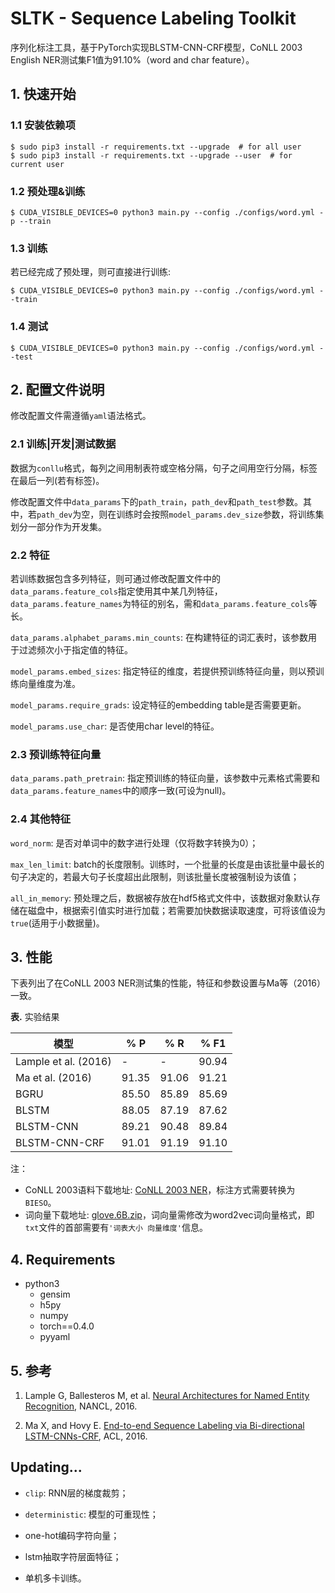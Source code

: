 # SLTK - Sequence Labeling Toolkit

序列化标注工具，基于PyTorch实现BLSTM-CNN-CRF模型，CoNLL 2003 English NER测试集F1值为91.10%（word and char feature）。

## 1. 快速开始

### 1.1 安装依赖项

    $ sudo pip3 install -r requirements.txt --upgrade  # for all user
    $ sudo pip3 install -r requirements.txt --upgrade --user  # for current user

### 1.2 预处理&训练

    $ CUDA_VISIBLE_DEVICES=0 python3 main.py --config ./configs/word.yml -p --train

### 1.3 训练

若已经完成了预处理，则可直接进行训练:

    $ CUDA_VISIBLE_DEVICES=0 python3 main.py --config ./configs/word.yml --train

### 1.4 测试

    $ CUDA_VISIBLE_DEVICES=0 python3 main.py --config ./configs/word.yml --test


## 2. 配置文件说明

修改配置文件需遵循`yaml`语法格式。

### 2.1 训练|开发|测试数据

数据为`conllu`格式，每列之间用制表符或空格分隔，句子之间用空行分隔，标签在最后一列(若有标签)。

修改配置文件中`data_params`下的`path_train`，`path_dev`和`path_test`参数。其中，若`path_dev`为空，则在训练时会按照`model_params.dev_size`参数，将训练集划分一部分作为开发集。

### 2.2 特征

若训练数据包含多列特征，则可通过修改配置文件中的`data_params.feature_cols`指定使用其中某几列特征，`data_params.feature_names`为特征的别名，需和`data_params.feature_cols`等长。

`data_params.alphabet_params.min_counts`: 在构建特征的词汇表时，该参数用于过滤频次小于指定值的特征。

`model_params.embed_sizes`: 指定特征的维度，若提供预训练特征向量，则以预训练向量维度为准。

`model_params.require_grads`: 设定特征的embedding table是否需要更新。

`model_params.use_char`: 是否使用char level的特征。

### 2.3 预训练特征向量

`data_params.path_pretrain`: 指定预训练的特征向量，该参数中元素格式需要和`data_params.feature_names`中的顺序一致(可设为null)。

### 2.4 其他特征

`word_norm`: 是否对单词中的数字进行处理（仅将数字转换为0）；

`max_len_limit`: batch的长度限制。训练时，一个批量的长度是由该批量中最长的句子决定的，若最大句子长度超出此限制，则该批量长度被强制设为该值；

`all_in_memory`: 预处理之后，数据被存放在hdf5格式文件中，该数据对象默认存储在磁盘中，根据索引值实时进行加载；若需要加快数据读取速度，可将该值设为`true`(适用于小数据量)。


## 3. 性能

下表列出了在CoNLL 2003 NER测试集的性能，特征和参数设置与Ma等（2016）一致。

**表.** 实验结果

| 模型 | % P | % R | % F1 |
| ------------ | ------------ | ------------ | ------------ |
| Lample et al. (2016) | -| - | 90.94 |
| Ma et al. (2016) | 91.35 | 91.06 | 91.21 |
| BGRU | 85.50 | 85.89 | 85.69 |
| BLSTM | 88.05 | 87.19 | 87.62 |
| BLSTM-CNN | 89.21 | 90.48 | 89.84 |
| BLSTM-CNN-CRF | 91.01 | 91.19 | 91.10 |

注：

 - CoNLL 2003语料下载地址: [CoNLL 2003 NER](https://www.clips.uantwerpen.be/conll2003/ner/)，标注方式需要转换为`BIESO`。
 - 词向量下载地址: [glove.6B.zip](http://nlp.stanford.edu/data/glove.6B.zip)，词向量需修改为word2vec词向量格式，即`txt`文件的首部需要有`'词表大小 向量维度'`信息。

## 4. Requirements

 - python3
    - gensim
    - h5py
    - numpy
    - torch==0.4.0
    - pyyaml


## 5. 参考

1. Lample G, Ballesteros M, et al. [Neural Architectures for Named Entity Recognition](http://www.aclweb.org/anthology/N/N16/N16-1030.pdf), NANCL, 2016.

2. Ma X, and Hovy E. [End-to-end Sequence Labeling via Bi-directional LSTM-CNNs-CRF](http://www.aclweb.org/anthology/P/P16/P16-1101.pdf), ACL, 2016.

## Updating...

 - `clip`: RNN层的梯度裁剪；

 - `deterministic`: 模型的可重现性；

 - one-hot编码字符向量；

 - lstm抽取字符层面特征；

 - 单机多卡训练。
